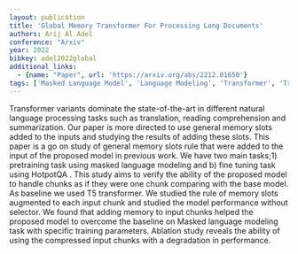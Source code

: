 ```yaml
---
layout: publication
title: 'Global Memory Transformer For Processing Long Documents'
authors: Arij Al Adel
conference: "Arxiv"
year: 2022
bibkey: adel2022global
additional_links:
  - {name: "Paper", url: 'https://arxiv.org/abs/2212.01650'}
tags: ['Masked Language Model', 'Language Modeling', 'Transformer', 'Training Techniques', 'BERT', 'Model Architecture', 'Applications', 'Pretraining Methods']
---
```

Transformer variants dominate the state-of-the-art in different natural
language processing tasks such as translation, reading comprehension and
summarization. Our paper is more directed to use general memory slots added to
the inputs and studying the results of adding these slots. This paper is a go
on study of general memory slots rule that were added to the input of the
proposed model in previous work. We have two main tasks;1) pretraining task
using masked language modeling and b) fine tuning task using HotpotQA . This
study aims to verify the ability of the proposed model to handle chunks as if
they were one chunk comparing with the base model. As baseline we used T5
transformer. We studied the rule of memory slots augmented to each input chunk
and studied the model performance without selector. We found that adding memory
to input chunks helped the proposed model to overcome the baseline on Masked
language modeling task with specific training parameters. Ablation study
reveals the ability of using the compressed input chunks with a degradation in
performance.
